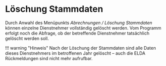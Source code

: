 # Löschung Stammdaten

Durch Anwahl des Menüpunkts *Abrechnungen / Löschung Stammdaten* können einzelne Dienstnehmer vollständig gelöscht werden. Vom Programm erfolgt noch die Abfrage, ob der betreffende Dienstnehmer tatsächlich gelöscht werden soll.

!!! warning "Hinweis"
    Nach der Löschung der Stammdaten sind alle Daten dieses Dienstnehmers im betroffenen Jahr gelöscht – auch die ELDA Rückmeldungen sind nicht mehr aufrufbar.